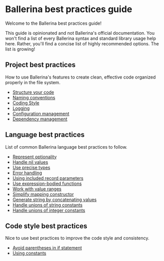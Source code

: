 # Ballerina best practices guide

Welcome to the Ballerina best practices guide!

This guide is opinionated and not Ballerina's official documentation. You won't find a list of every Ballerina syntax and standard library usage help here. Rather, you'll find a concise list of highly recommended options.  The list is growing!

## Project best practices

How to use Ballerina's features to create clean, effective code organized properly in the file system.  

- [Structure your code](structure_your_code.md)
- [Naming conventions](naming_conventions.md)
- [Coding Style](coding_style.md)
- [Logging](logging.md)
- [Configuration management](configuration_management.md)
- [Dependency management](dependency_management.md)

## Language best practices

List of common Ballerina language best practices to follow.

- [Represent optionality](represent_optionality.md)
- [Handle nil values](handle_nil_values.md)
- [Use precise types](use_precise_types.md)
- [Error handling](error_handling.md)
- [Using included record parameters](included_record_params.md)
- [Use expression-bodied functions](expression_bodied_func.md)
- [Work with value ranges](value_ranges.md)
- [Simplify mapping constructor](mapping_constructors.md)
- [Generate string by concatenating values](string_concat.md)
- [Handle unions of string constants](string_unions.md)
- [Handle unions of integer constants](int_unions.md)

## Code style best practices

Nice to use best practices to improve the code style and consistency.  

- [Avoid parentheses in if statement](avoid_parentheses.md)
- [Using constants](constants.md)
